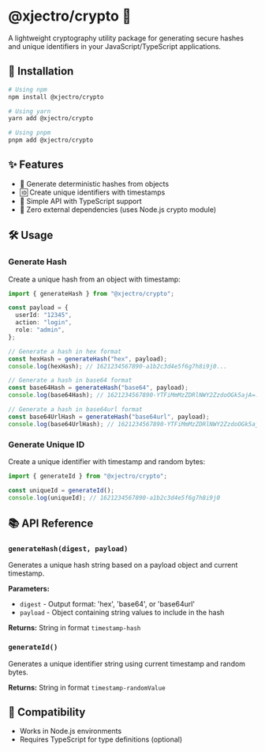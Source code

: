 # @xjectro/crypto 🔐

A lightweight cryptography utility package for generating secure hashes and unique identifiers in your JavaScript/TypeScript applications.

## 🚀 Installation

```bash
# Using npm
npm install @xjectro/crypto

# Using yarn
yarn add @xjectro/crypto

# Using pnpm
pnpm add @xjectro/crypto
```

## ✨ Features

- 🔄 Generate deterministic hashes from objects
- 🆔 Create unique identifiers with timestamps
- 🧩 Simple API with TypeScript support
- 🔧 Zero external dependencies (uses Node.js crypto module)

## 🛠️ Usage

### Generate Hash

Create a unique hash from an object with timestamp:

```typescript
import { generateHash } from "@xjectro/crypto";

const payload = {
  userId: "12345",
  action: "login",
  role: "admin",
};

// Generate a hash in hex format
const hexHash = generateHash("hex", payload);
console.log(hexHash); // 1621234567890-a1b2c3d4e5f6g7h8i9j0...

// Generate a hash in base64 format
const base64Hash = generateHash("base64", payload);
console.log(base64Hash); // 1621234567890-YTFiMmMzZDRlNWY2ZzdoOGk5ajA=...

// Generate a hash in base64url format
const base64UrlHash = generateHash("base64url", payload);
console.log(base64UrlHash); // 1621234567890-YTFiMmMzZDRlNWY2ZzdoOGk5ajA...
```

### Generate Unique ID

Create a unique identifier with timestamp and random bytes:

```typescript
import { generateId } from "@xjectro/crypto";

const uniqueId = generateId();
console.log(uniqueId); // 1621234567890-a1b2c3d4e5f6g7h8i9j0
```

## 📚 API Reference

### `generateHash(digest, payload)`

Generates a unique hash string based on a payload object and current timestamp.

**Parameters:**

- `digest` - Output format: 'hex', 'base64', or 'base64url'
- `payload` - Object containing string values to include in the hash

**Returns:** String in format `timestamp-hash`

### `generateId()`

Generates a unique identifier string using current timestamp and random bytes.

**Returns:** String in format `timestamp-randomValue`

## 🔄 Compatibility

- Works in Node.js environments
- Requires TypeScript for type definitions (optional)

